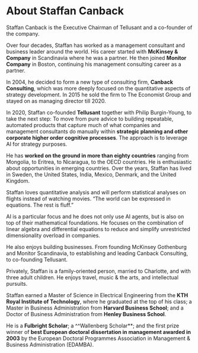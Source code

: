 # About Staffan Canback

Staffan Canback is the Executive Chairman of Tellusant and a co-founder of the company.  

Over four decades, Staffan has worked as a management consultant and business leader around the world. His career started with **McKinsey & Company** in Scandinavia where he was a partner. He then joined **Monitor Company** in Boston, continuing his management consulting career as a partner.  

In 2004, he decided to form a new type of consulting firm, **Canback Consulting**, which was more deeply focused on the quantitative aspects of strategy development. In 2015 he sold the firm to The Economist Group and stayed on as managing director till 2020.  

In 2020, Staffan co-founded **Tellusant** together with Philip Burgin-Young, to take the next step: To move from pure advice to building repeatable, automated products that capture much of what companies and management consultants do manually within **strategic planning and other corporate higher order cognitive processes**. The approach is to leverage AI for strategy purposes.  

He has **worked on the ground in more than eighty countries** ranging from Mongolia, to Eritrea, to Nicaragua, to the OECD countries. He is enthusiastic about opportunities in emerging countries. Over the years, Staffan has lived in Sweden, the United States, India, Mexico, Denmark, and the United Kingdom.  

Staffan loves quantitative analysis and will perform statistical analyses on flights instead of watching movies. “The world can be expressed in equations. The rest is fluff.”  

AI is a particular focus and he does not only use AI agents, but is also on top of their mathematical foundations. He focuses on the combination of linear algebra and differential equations to reduce and simplify unrestricted dimensionality overload in companies.  

He also enjoys building businesses. From founding McKinsey Gothenburg and Monitor Scandinavia, to establishing and leading Canback Consulting, to co-founding Tellusant.  

Privately, Staffan is a family-oriented person, married to Charlotte, and with three adult children. He enjoys travel, music & the arts, and intellectual pursuits.  

Staffan earned a Master of Science in Electrical Engineering from the **KTH Royal Institute of Technology**, where he graduated at the top of his class; a Master in Business Administration from **Harvard Business School**; and a Doctor of Business Administration from **Henley Business School**.

He is a **Fulbright Scholar**; a ^^Wallenberg Scholar**; and the first prize winner of **best European doctoral dissertation in management awarded in 2003** by the European Doctoral Programmes Association in Management & Business Administration (EDAMBA).
